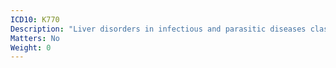 ```yaml
---
ICD10: K770
Description: "Liver disorders in infectious and parasitic diseases classified elsewhere"
Matters: No
Weight: 0
---
```

